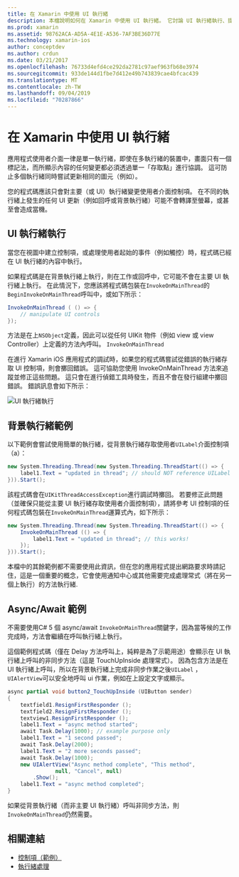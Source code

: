 ```yaml
---
title: 在 Xamarin 中使用 UI 執行緒
description: 本檔說明如何在 Xamarin 中使用 UI 執行緒。 它討論 UI 執行緒執行、提供背景執行緒範例，以及檢查 async/await。
ms.prod: xamarin
ms.assetid: 98762ACA-AD5A-4E1E-A536-7AF3BE36D77E
ms.technology: xamarin-ios
author: conceptdev
ms.author: crdun
ms.date: 03/21/2017
ms.openlocfilehash: 76733d4efd4ce292da2781c97aef963fb68e3974
ms.sourcegitcommit: 933de144d1fbe7d412e49b743839cae4bfcac439
ms.translationtype: MT
ms.contentlocale: zh-TW
ms.lasthandoff: 09/04/2019
ms.locfileid: "70287866"
---
```

# <a name="working-with-the-ui-thread-in-xamarinios"></a>在 Xamarin 中使用 UI 執行緒

應用程式使用者介面一律是單一執行緒，即使在多執行緒的裝置中，畫面只有一個標記法，而所顯示內容的任何變更都必須透過單一「存取點」進行協調。 這可防止多個執行緒同時嘗試更新相同的圖元（例如）。

您的程式碼應該只會對主要（或 UI）執行緒變更使用者介面控制項。 在不同的執行緒上發生的任何 UI 更新（例如回呼或背景執行緒）可能不會轉譯至螢幕，或甚至會造成當機。

## <a name="ui-thread-execution"></a>UI 執行緒執行

當您在視圖中建立控制項，或處理使用者起始的事件（例如觸控）時，程式碼已經在 UI 執行緒的內容中執行。

如果程式碼是在背景執行緒上執行，則在工作或回呼中，它可能不會在主要 UI 執行緒上執行。 在此情況下，您應該將程式碼包裝在`InvokeOnMainThread`的`BeginInvokeOnMainThread`呼叫中，或如下所示：

```csharp
InvokeOnMainThread ( () => {
    // manipulate UI controls
});
```

方法是在上`NSObject`定義，因此可以從任何 UIKit 物件（例如 view 或 view Controller）上定義的方法內呼叫。 `InvokeOnMainThread`

在進行 Xamarin iOS 應用程式的調試時，如果您的程式碼嘗試從錯誤的執行緒存取 UI 控制項，則會擲回錯誤。 這可協助您使用 InvokeOnMainThread 方法來追蹤並修正這些問題。 這只會在進行偵錯工具時發生，而且不會在發行組建中擲回錯誤。 錯誤訊息會如下所示：

 ![](ui-thread-images/image10.png "UI 執行緒執行")

 <a name="Background_Thread_Example" />


## <a name="background-thread-example"></a>背景執行緒範例

以下範例會嘗試使用簡單的執行緒，從背景執行緒存取使用者`UILabel`介面控制項（a）：

```csharp
new System.Threading.Thread(new System.Threading.ThreadStart(() => {
    label1.Text = "updated in thread"; // should NOT reference UILabel on background thread!
})).Start();
```

該程式碼會在`UIKitThreadAccessException`進行調試時擲回。 若要修正此問題（並確保只能從主要 UI 執行緒存取使用者介面控制項），請將參考 UI 控制項的任何程式碼包裝在`InvokeOnMainThread`運算式內，如下所示：

```csharp
new System.Threading.Thread(new System.Threading.ThreadStart(() => {
    InvokeOnMainThread (() => {
        label1.Text = "updated in thread"; // this works!
    });
})).Start();
```

本檔中的其餘範例都不需要使用此資訊，但在您的應用程式提出網路要求時請記住，這是一個重要的概念，它會使用通知中心或其他需要完成處理常式（將在另一個上執行）的方法執行緒.

 <a name="Async_Await_Example" />


## <a name="asyncawait-example"></a>Async/Await 範例

不需要使用C# 5 個 async/await `InvokeOnMainThread`關鍵字，因為當等候的工作完成時，方法會繼續在呼叫執行緒上執行。

這個範例程式碼（僅在 Delay 方法呼叫上，純粹是為了示範用途）會顯示在 UI 執行緒上呼叫的非同步方法（這是 TouchUpInside 處理常式）。 因為包含方法是在 UI 執行緒上呼叫，所以在背景執行緒上完成非同步作業之後`UILabel` ， `UIAlertView`可以安全地呼叫 ui 作業，例如在上設定文字或顯示。

```csharp
async partial void button2_TouchUpInside (UIButton sender)
{
    textfield1.ResignFirstResponder ();
    textfield2.ResignFirstResponder ();
    textview1.ResignFirstResponder ();
    label1.Text = "async method started";
    await Task.Delay(1000); // example purpose only
    label1.Text = "1 second passed";
    await Task.Delay(2000);
    label1.Text = "2 more seconds passed";
    await Task.Delay(1000);
    new UIAlertView("Async method complete", "This method", 
               null, "Cancel", null)
        .Show();
    label1.Text = "async method completed";
}
```

如果從背景執行緒（而非主要 UI 執行緒）呼叫非同步方法，則`InvokeOnMainThread`仍然需要。


## <a name="related-links"></a>相關連結

- [控制項（範例）](https://docs.microsoft.com/samples/xamarin/ios-samples/controls)
- [執行緒處理](~/ios/app-fundamentals/threading.md)
